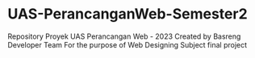 # UAS-PerancanganWeb-Semester2
Repository Proyek UAS Perancangan Web - 2023
Created by Basreng Developer Team
For the purpose of Web Designing Subject final project
